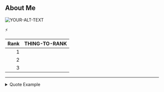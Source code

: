 ## About Me
<picture>
 <source media="(prefers-color-scheme: dark)" srcset="YOUR-DARKMODE-IMAGE">
 <source media="(prefers-color-scheme: light)" srcset="YOUR-LIGHTMODE-IMAGE">
 <img alt="YOUR-ALT-TEXT" src="YOUR-DEFAULT-IMAGE">
</picture>

:zap:


<!-- This is an example of creating tables -->
| Rank | THING-TO-RANK |
|-----:|---------------|
|     1|               |
|     2|               |
|     3|               |
<!-- Collapsed Section-->
---
<details>
<summary> Quote Example </summary>
<!-- Quote Example-->

> If we pull together and commit ourselves, then we can push through anything.

— Mona the Octocat
</details>
<!--
**marifedt/marifedt** is a ✨ _special_ ✨ repository because its `README.md` (this file) appears on your GitHub profile.

Here are some ideas to get you started:

- 🔭 I’m currently working on ...
- 🌱 I’m currently learning ...
- 👯 I’m looking to collaborate on ...
- 🤔 I’m looking for help with ...
- 💬 Ask me about ...
- 📫 How to reach me: ...
- 😄 Pronouns: ...
- ⚡ Fun fact: ...
-->
